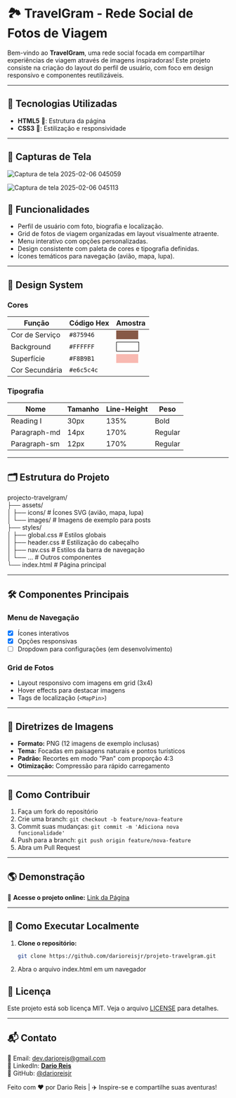 # 🏞️ TravelGram - Rede Social de Fotos de Viagem

Bem-vindo ao **TravelGram**, uma rede social focada em compartilhar experiências de viagem através de imagens inspiradoras! Este projeto consiste na criação do layout do perfil de usuário, com foco em design responsivo e componentes reutilizáveis.

---

## 🚀 Tecnologias Utilizadas  
- **HTML5** 📄: Estrutura da página  
- **CSS3** 🎨: Estilização e responsividade  

---

## 📸 Capturas de Tela  

![Captura de tela 2025-02-06 045059](https://github.com/user-attachments/assets/e7f8cdeb-e035-4f62-81d8-804c2fba361e)

![Captura de tela 2025-02-06 045113](https://github.com/user-attachments/assets/8d45024e-ec50-412a-ae97-d61a3478711f)


## 🚀 Funcionalidades

- Perfil de usuário com foto, biografia e localização.
- Grid de fotos de viagem organizadas em layout visualmente atraente.
- Menu interativo com opções personalizadas.
- Design consistente com paleta de cores e tipografia definidas.
- Ícones temáticos para navegação (avião, mapa, lupa).

---

## 🎨 Design System

### Cores
| Função               | Código Hex   | Amostra                     |
|----------------------|--------------|-----------------------------|
| Cor de Serviço       | `#875946`    | <div style="background-color: #875946; width: 50px; height: 20px"></div> |
| Background           | `#FFFFFF`    | <div style="background-color: #FFFFFF; width: 50px; height: 20px; border: 1px solid #000"></div> |
| Superfície           | `#F8B9B1`    | <div style="background-color: #F8B9B1; width: 50px; height: 20px"></div> |
| Cor Secundária       | `#e6c5c4c`   | <div style="background-color: #e6c5c4c; width: 50px; height: 20px"></div> |

### Tipografia
| Nome             | Tamanho | Line-Height | Peso     |
|------------------|---------|-------------|----------|
| Reading I        | 30px    | 135%        | Bold     |
| Paragraph-md     | 14px    | 170%        | Regular  |
| Paragraph-sm     | 12px    | 170%        | Regular  |

---

## 🗂️ Estrutura do Projeto

projecto-travelgram/ <br/>
├── assets/ <br/>
│ ├── icons/ # Ícones SVG (avião, mapa, lupa) <br/>
│ └── images/ # Imagens de exemplo para posts <br/>
├── styles/ <br/>
│ ├── global.css # Estilos globais <br/>
│ ├── header.css # Estilização do cabeçalho <br/>
│ ├── nav.css # Estilos da barra de navegação <br/>
│ └── ... # Outros componentes <br/>
└── index.html # Página principal  <br/>

---

## 🛠️ Componentes Principais

### Menu de Navegação
- [x] Ícones interativos
- [x] Opções responsivas
- [ ] Dropdown para configurações (em desenvolvimento)

### Grid de Fotos
- Layout responsivo com imagens em grid (3x4)
- Hover effects para destacar imagens
- Tags de localização (`<MapPin>`)

---

## 📸 Diretrizes de Imagens
- **Formato:** PNG (12 imagens de exemplo inclusas)
- **Tema:** Focadas em paisagens naturais e pontos turísticos
- **Padrão:** Recortes em modo "Pan" com proporção 4:3
- **Otimização:** Compressão para rápido carregamento

---

## 🔧 Como Contribuir
1. Faça um fork do repositório
2. Crie uma branch: `git checkout -b feature/nova-feature`
3. Commit suas mudanças: `git commit -m 'Adiciona nova funcionalidade'`
4. Push para a branch: `git push origin feature/nova-feature`
5. Abra um Pull Request

---

## 🌎 Demonstração  
🔗 **Acesse o projeto online:** [Link da Página](https://drtravelgram.vercel.app/)  

---

## 🔧 Como Executar Localmente  
1. **Clone o repositório:**  
   ```bash
   git clone https://github.com/darioreisjr/projeto-travelgram.git
2. Abra o arquivo index.html em um navegador <br/>

## 📄 Licença
Este projeto está sob licença MIT. Veja o arquivo [LICENSE](LICENSE) para detalhes.

---

## 📬 Contato
📩 Email: dev.darioreis@gmail.com <br/>
💼 LinkedIn: [**Dario Reis**](https://www.linkedin.com/in/darioreisjr/) <br/>
🐙 GitHub: [@darioreisjr](https://github.com/darioreisjr)


Feito com ❤️ por Dario Reis | ✈️ Inspire-se e compartilhe suas aventuras!

